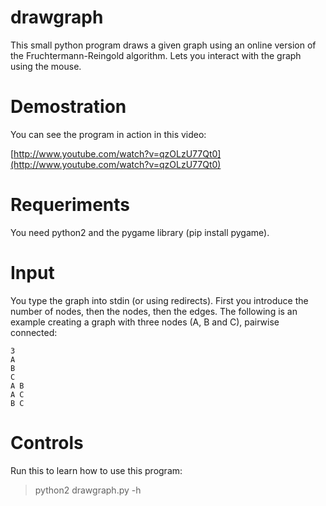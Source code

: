 # drawgraph

This small python program draws a given graph using an online version of the Fruchtermann-Reingold algorithm. Lets you interact with the graph using the mouse.

# Demostration

You can see the program in action in this video:

[http://www.youtube.com/watch?v=qzOLzU77Qt0](http://www.youtube.com/watch?v=qzOLzU77Qt0)

# Requeriments

You need python2 and the pygame library (pip install pygame).

# Input

You type the graph into stdin (or using redirects). First you introduce the number of nodes, then the nodes, then the edges. The following is an example creating a graph with three nodes (A, B and C), pairwise connected:

```
3
A
B
C
A B
A C
B C
```
# Controls

Run this to learn how to use this program:

> python2 drawgraph.py -h
